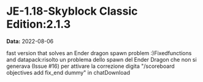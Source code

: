 # JE-1.18-Skyblock Classic Edition:2.1.3

**Data:** 2022-08-06

fast version that solves an Ender dragon spawn problem :)Fixedfunctions and datapack:risolto un problema dello spawn del Ender Dragon che non si generava (Issue #16) per attivare la correzione digita "/scoreboard objectives add fix_end dummy" in chatDownload
